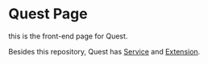 # Quest Page

this is the front-end page for Quest.

Besides this repository, Quest has [Service](https://github.com/skye-z/quest) and [Extension](https://github.com/skye-z/quest-extension).